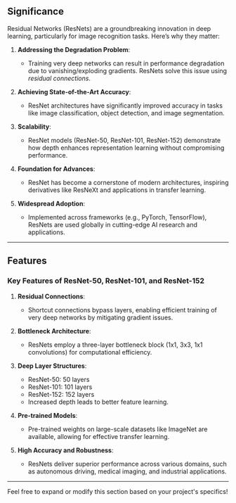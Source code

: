 ## Significance

Residual Networks (ResNets) are a groundbreaking innovation in deep learning, particularly for image recognition tasks. Here’s why they matter:

1. **Addressing the Degradation Problem**:
   - Training very deep networks can result in performance degradation due to vanishing/exploding gradients. ResNets solve this issue using *residual connections*.

2. **Achieving State-of-the-Art Accuracy**:
   - ResNet architectures have significantly improved accuracy in tasks like image classification, object detection, and image segmentation.

3. **Scalability**:
   - ResNet models (ResNet-50, ResNet-101, ResNet-152) demonstrate how depth enhances representation learning without compromising performance.

4. **Foundation for Advances**:
   - ResNet has become a cornerstone of modern architectures, inspiring derivatives like ResNeXt and applications in transfer learning.

5. **Widespread Adoption**:
   - Implemented across frameworks (e.g., PyTorch, TensorFlow), ResNets are used globally in cutting-edge AI research and applications.

---

## Features

### **Key Features of ResNet-50, ResNet-101, and ResNet-152**

1. **Residual Connections**:
   - Shortcut connections bypass layers, enabling efficient training of very deep networks by mitigating gradient issues.

2. **Bottleneck Architecture**:
   - ResNets employ a three-layer bottleneck block (1x1, 3x3, 1x1 convolutions) for computational efficiency.

3. **Deep Layer Structures**:
   - ResNet-50: 50 layers
   - ResNet-101: 101 layers
   - ResNet-152: 152 layers
   - Increased depth leads to better feature learning.

4. **Pre-trained Models**:
   - Pre-trained weights on large-scale datasets like ImageNet are available, allowing for effective transfer learning.

5. **High Accuracy and Robustness**:
   - ResNets deliver superior performance across various domains, such as autonomous driving, medical imaging, and industrial applications.

---

Feel free to expand or modify this section based on your project's specifics!
